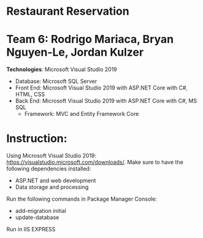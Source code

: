 # Restaurant Reservation
# Team 6: Rodrigo Mariaca, Bryan Nguyen-Le, Jordan Kulzer

**Technologies**: Microsoft Visual Studio 2019

- Database: Microsoft SQL Server
- Front End: Microsoft Visual Studio 2019 with ASP.NET Core with C#, HTML, CSS
- Back End: Microsoft Visual Studio 2019 with ASP.NET Core with C#, MS SQL
	- Framework: MVC and Entity Framework Core

# Instruction:

Using Microsoft Visual Studio 2019: https://visualstudio.microsoft.com/downloads/.
Make sure to have the following dependencies installed:

- ASP.NET and web development
- Data storage and processing

Run the following commands in Package Manager Console:

- add-migration initial
- update-database

Run in IIS EXPRESS
